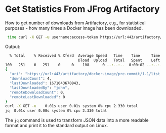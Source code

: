 # Get Statistics From JFrog Artifactory

How to get number of downloads from Artifactory, e.g., for statistical purposes - how many times a Docker image has been downloaded.

```bash
 time curl -X GET -u username:access-token https://url:443/artifactory/api/storage/docker-image/pre-commit/1.1/list.manifest.json\?stats | jq
```

Output:

```bash
  % Total    % Received % Xferd  Average Speed   Time    Time     Time  Current
                                 Dload  Upload   Total   Spent    Left  Speed
100   251    0   251    0     0    108      0 --:--:--  0:00:02 --:--:--   108
{
  "uri": "https://url:443/artifactory/docker-image/pre-commit/1.1/list.manifest.json",
  "downloadCount": 4,
  "lastDownloaded": 1671043670843,
  "lastDownloadedBy": "john",
  "remoteDownloadCount": 0,
  "remoteLastDownloaded": 0
}
curl -X GET -u    0.01s user 0.01s system 0% cpu 2.330 total
jq  0.01s user 0.00s system 0% cpu 2.330 total
```

The `jq` command is used to transform JSON data into a more readable format and print it to the standard output on Linux.
